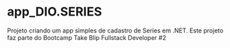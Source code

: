 # app_DIO.SERIES
Projeto criando um app simples de cadastro de Series em .NET. Este projeto faz parte do Bootcamp Take Blip Fullstack Developer #2
